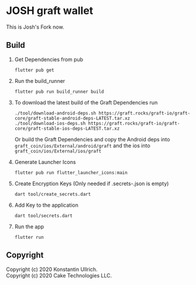 # JOSH graft wallet

This is Josh's Fork now.

## Build

1. Get Dependencies from pub
    ```shell script
    flutter pub get
    ```

2. Run the build_runner
    ```shell script
    flutter pub run build_runner build
    ```

3. To download the latest build of the Graft Dependencies run 
   ```
   ./tool/download-android-deps.sh https://graft.rocks/graft-io/graft-core/graft-stable-android-deps-LATEST.tar.xz
   ./tool/download-ios-deps.sh https://graft.rocks/graft-io/graft-core/graft-stable-ios-deps-LATEST.tar.xz
   ```
   Or build the Graft Dependencies and copy the Android deps into `graft_coin/ios/External/android/graft`
   and the ios into `graft_coin/ios/External/ios/graft`

4. Generate Launcher Icons
    ```shell script
    flutter pub run flutter_launcher_icons:main
    ```

5. Create Encryption Keys (Only needed if .secrets-<env>.json is empty)
    ```shell script
    dart tool/create_secrets.dart
    ```

6. Add Key to the application
    ```shell script
    dart tool/secrets.dart
    ```

7. Run the app
    ```shell script
    flutter run
    ```

## Copyright
Copyright (c) 2020 Konstantin Ullrich.\
Copyright (c) 2020 Cake Technologies LLC.
